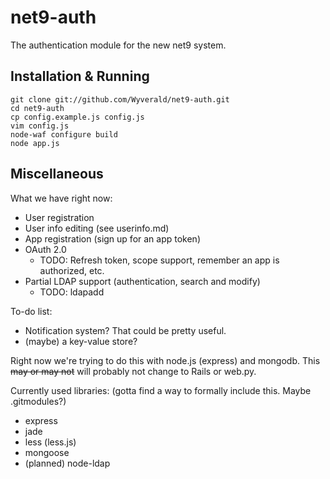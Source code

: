 net9-auth
=========
The authentication module for the new net9 system.

Installation & Running
----------------------

    git clone git://github.com/Wyverald/net9-auth.git
    cd net9-auth
    cp config.example.js config.js
    vim config.js
    node-waf configure build
    node app.js

Miscellaneous
-------------

What we have right now:

* User registration
* User info editing (see userinfo.md)
* App registration (sign up for an app token)
* OAuth 2.0
  * TODO: Refresh token, scope support, remember an app is authorized, etc.
* Partial LDAP support (authentication, search and modify)
  * TODO: ldapadd

To-do list:

* Notification system? That could be pretty useful.
* (maybe) a key-value store?

Right now we're trying to do this with node.js (express) and mongodb.
This <s>may or may not</s> will probably not change to Rails or web.py.

Currently used libraries: (gotta find a way to formally include this. Maybe .gitmodules?)

* express
* jade
* less (less.js)
* mongoose
* (planned) node-ldap

